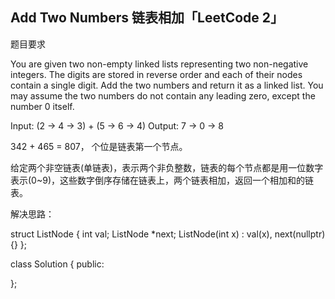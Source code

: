 ## Add Two Numbers 链表相加「LeetCode 2」

题目要求

You are given two non-empty linked lists representing two non-negative integers. 
The digits are stored in reverse order and each of their nodes contain a single digit. Add the two numbers and return it as a linked list.
You may assume the two numbers do not contain any leading zero, except the number 0 itself.

Input: (2 -> 4 -> 3) + (5 -> 6 -> 4)
Output: 7 -> 0 -> 8

342 + 465 = 807， 个位是链表第一个节点。

给定两个非空链表(单链表)，表示两个非负整数，链表的每个节点都是用一位数字表示(0~9)，这些数字倒序存储在链表上，两个链表相加，返回一个相加和的链表。

解决思路：



struct ListNode {
    int val;
    ListNode *next;
    ListNode(int x) : val(x), next(nullptr) {}
};

class Solution {
public:
    
};
